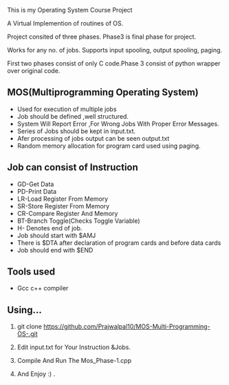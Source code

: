 This is my Operating System Course Project

A Virtual Implemention of routines of OS.

Project consited of three phases. Phase3 is final phase for project.

Works for any no. of jobs. Supports input spooling, output spooling, paging.

First two phases consist of only C code.Phase 3 consist of python wrapper over original code.

## MOS(Multiprogramming Operating System)
 - Used for execution of multiple jobs
 - Job should be defined ,well structured.
 - System Will Report Error ,For Wrong Jobs With Proper Error Messages.
 - Series of Jobs should be kept in input.txt.
 - Afer processing of jobs output can be seen output.txt
 - Random memory allocation for program card used using paging.

## Job can consist of Instruction
 - GD-Get Data
 - PD-Print Data
 - LR-Load Register From Memory
 - SR-Store Register From Memory
 - CR-Compare Register And Memory
 - BT-Branch Toggle(Checks Toggle Variable)
 - H- Denotes end of job.
 - Job should start with $AMJ
 - There is $DTA after declaration of program cards and before data cards
 - Job should end with $END
## Tools used
 - Gcc c++ compiler
  

## Using…
 1. git clone https://github.com/Prajwalpal10/MOS-Multi-Programming-OS-.git

 2. Edit input.txt for Your Instruction &Jobs.
 3. Compile And Run The Mos_Phase-1.cpp
 4. And Enjoy :) .
